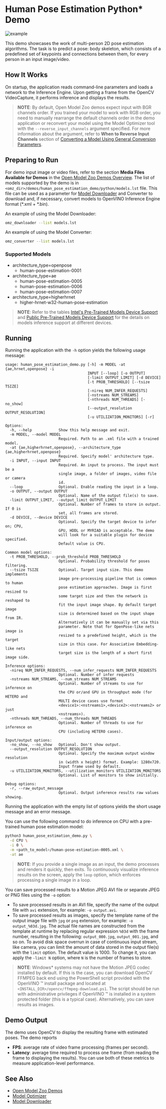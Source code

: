 # Human Pose Estimation Python\* Demo

![example](../human_pose_estimation.gif)

This demo showcases the work of multi-person 2D pose estimation algorithms. The task is to predict a pose: body skeleton, which consists of a predefined set of keypoints and connections between them, for every person in an input image/video.

## How It Works

On startup, the application reads command-line parameters and loads a network to the Inference
Engine. Upon getting a frame from the OpenCV VideoCapture, it performs inference and displays the results.

> **NOTE**: By default, Open Model Zoo demos expect input with BGR channels order. If you trained your model to work with RGB order, you need to manually rearrange the default channels order in the demo application or reconvert your model using the Model Optimizer tool with the `--reverse_input_channels` argument specified. For more information about the argument, refer to **When to Reverse Input Channels** section of [Converting a Model Using General Conversion Parameters](https://docs.openvino.ai/latest/openvino_docs_MO_DG_prepare_model_convert_model_Converting_Model.html#general-conversion-parameters).

## Preparing to Run

For demo input image or video files, refer to the section **Media Files Available for Demos** in the [Open Model Zoo Demos Overview](../../README.md).
The list of models supported by the demo is in `<omz_dir>/demos/human_pose_estimation_demo/python/models.lst` file.
This file can be used as a parameter for [Model Downloader](../../../tools/model_tools/README.md) and Converter to download and, if necessary, convert models to OpenVINO Inference Engine format (\*.xml + \*.bin).

An example of using the Model Downloader:

```sh
omz_downloader --list models.lst
```

An example of using the Model Converter:

```sh
omz_converter --list models.lst
```

### Supported Models

* architecture_type=openpose
  * human-pose-estimation-0001
* architecture_type=ae
  * human-pose-estimation-0005
  * human-pose-estimation-0006
  * human-pose-estimation-0007
* architecture_type=higherhrnet
  * higher-hrnet-w32-human-pose-estimation

> **NOTE**: Refer to the tables [Intel's Pre-Trained Models Device Support](../../../models/intel/device_support.md) and [Public Pre-Trained Models Device Support](../../../models/public/device_support.md) for the details on models inference support at different devices.

## Running

Running the application with the `-h` option yields the following usage message:

```
usage: human_pose_estimation_demo.py [-h] -m MODEL -at {ae,hrnet,openpose} -i
                                     INPUT [--loop] [-o OUTPUT]
                                     [-limit OUTPUT_LIMIT] [-d DEVICE]
                                     [-t PROB_THRESHOLD] [--tsize TSIZE]
                                     [-nireq NUM_INFER_REQUESTS]
                                     [-nstreams NUM_STREAMS]
                                     [-nthreads NUM_THREADS] [-no_show]
                                     [--output_resolution OUTPUT_RESOLUTION]
                                     [-u UTILIZATION_MONITORS] [-r]

Options:
  -h, --help            Show this help message and exit.
  -m MODEL, --model MODEL
                        Required. Path to an .xml file with a trained model.
  -at {ae,higherhrnet,openpose}, --architecture_type {ae,higherhrnet,openpose}
                        Required. Specify model' architecture type.
  -i INPUT, --input INPUT
                        Required. An input to process. The input must be a
                        single image, a folder of images, video file or camera
                        id.
  --loop                Optional. Enable reading the input in a loop.
  -o OUTPUT, --output OUTPUT
                        Optional. Name of the output file(s) to save.
  -limit OUTPUT_LIMIT, --output_limit OUTPUT_LIMIT
                        Optional. Number of frames to store in output. If 0 is
                        set, all frames are stored.
  -d DEVICE, --device DEVICE
                        Optional. Specify the target device to infer on; CPU,
                        GPU, HDDL or MYRIAD is acceptable. The demo
                        will look for a suitable plugin for device specified.
                        Default value is CPU.

Common model options:
  -t PROB_THRESHOLD, --prob_threshold PROB_THRESHOLD
                        Optional. Probability threshold for poses filtering.
  --tsize TSIZE         Optional. Target input size. This demo implements
                        image pre-processing pipeline that is common to human
                        pose estimation approaches. Image is first resized to
                        some target size and then the network is reshaped to
                        fit the input image shape. By default target image
                        size is determined based on the input shape from IR.
                        Alternatively it can be manually set via this
                        parameter. Note that for OpenPose-like nets image is
                        resized to a predefined height, which is the target
                        size in this case. For Associative Embedding-like nets
                        target size is the length of a short first image side.

Inference options:
  -nireq NUM_INFER_REQUESTS, --num_infer_requests NUM_INFER_REQUESTS
                        Optional. Number of infer requests
  -nstreams NUM_STREAMS, --num_streams NUM_STREAMS
                        Optional. Number of streams to use for inference on
                        the CPU or/and GPU in throughput mode (for HETERO and
                        MULTI device cases use format
                        <device1>:<nstreams1>,<device2>:<nstreams2> or just
                        <nstreams>).
  -nthreads NUM_THREADS, --num_threads NUM_THREADS
                        Optional. Number of threads to use for inference on
                        CPU (including HETERO cases).

Input/output options:
  -no_show, --no_show   Optional. Don't show output.
  --output_resolution OUTPUT_RESOLUTION
                        Optional. Specify the maximum output window resolution
                        in (width x height) format. Example: 1280x720.
                        Input frame used by default.
  -u UTILIZATION_MONITORS, --utilization_monitors UTILIZATION_MONITORS
                        Optional. List of monitors to show initially.

Debug options:
  -r, --raw_output_message
                        Optional. Output inference results raw values showing.
```

Running the application with the empty list of options yields the short usage message and an error message.

You can use the following command to do inference on CPU with a pre-trained human pose estimation model:

```sh
python3 human_pose_estimation_demo.py \
  -d CPU \
  -i 0 \
  -m <path_to_model>/human-pose-estimation-0005.xml \
  -at ae
```

>**NOTE**: If you provide a single image as an input, the demo processes and renders it quickly, then exits. To continuously visualize inference results on the screen, apply the `loop` option, which enforces processing a single image in a loop.

You can save processed results to a Motion JPEG AVI file or separate JPEG or PNG files using the `-o` option:

* To save processed results in an AVI file, specify the name of the output file with `avi` extension, for example: `-o output.avi`.
* To save processed results as images, specify the template name of the output image file with `jpg` or `png` extension, for example: `-o output_%03d.jpg`. The actual file names are constructed from the template at runtime by replacing regular expression `%03d` with the frame number, resulting in the following: `output_000.jpg`, `output_001.jpg`, and so on.
To avoid disk space overrun in case of continuous input stream, like camera, you can limit the amount of data stored in the output file(s) with the `limit` option. The default value is 1000. To change it, you can apply the `-limit N` option, where `N` is the number of frames to store.

>**NOTE**: Windows\* systems may not have the Motion JPEG codec installed by default. If this is the case, you can download OpenCV FFMPEG back end using the PowerShell script provided with the OpenVINO &trade; install package and located at `<INSTALL_DIR>/opencv/ffmpeg-download.ps1`. The script should be run with administrative privileges if OpenVINO &trade; is installed in a system protected folder (this is a typical case). Alternatively, you can save results as images.

## Demo Output

The demo uses OpenCV to display the resulting frame with estimated poses.
The demo reports

* **FPS**: average rate of video frame processing (frames per second).
* **Latency**: average time required to process one frame (from reading the frame to displaying the results).
You can use both of these metrics to measure application-level performance.

## See Also

* [Open Model Zoo Demos](../../README.md)
* [Model Optimizer](https://docs.openvinotoolkit.org/latest/_docs_MO_DG_Deep_Learning_Model_Optimizer_DevGuide.html)
* [Model Downloader](../../../tools/model_tools/README.md)
